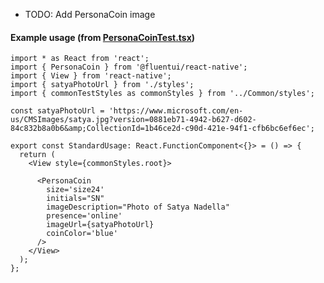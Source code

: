 - TODO: Add PersonaCoin image

#### Example usage (from [PersonaCoinTest.tsx](https://github.com/microsoft/fluentui-react-native/tree/master/apps/fluent-tester/src/RNTester/TestComponents/PersonaCoin))

```
import * as React from 'react';
import { PersonaCoin } from '@fluentui/react-native';
import { View } from 'react-native';
import { satyaPhotoUrl } from './styles';
import { commonTestStyles as commonStyles } from '../Common/styles';

const satyaPhotoUrl = 'https://www.microsoft.com/en-us/CMSImages/satya.jpg?version=0881eb71-4942-b627-d602-84c832b8a0b6&amp;CollectionId=1b46ce2d-c90d-421e-94f1-cfb6bc6ef6ec';

export const StandardUsage: React.FunctionComponent<{}> = () => {
  return (
    <View style={commonStyles.root}>

      <PersonaCoin
        size='size24'
        initials="SN"
        imageDescription="Photo of Satya Nadella"
        presence='online'
        imageUrl={satyaPhotoUrl}
        coinColor='blue'
      />
    </View>
  );
};
```
